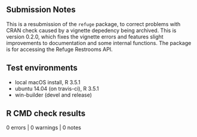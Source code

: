 
## Submission Notes

This is a resubmission of the `refuge` package, to correct problems with 
CRAN check caused by a vignette depedency being archived. 
This is version 0.2.0, which fixes the vignette errors and features slight
improvements to documentation and some internal functions.
The package is for accessing the Refuge Restrooms API.

## Test environments
* local macOS install, R 3.5.1
* ubuntu 14.04 (on travis-ci), R 3.5.1
* win-builder (devel and release)

## R CMD check results

0 errors | 0 warnings | 0 notes
